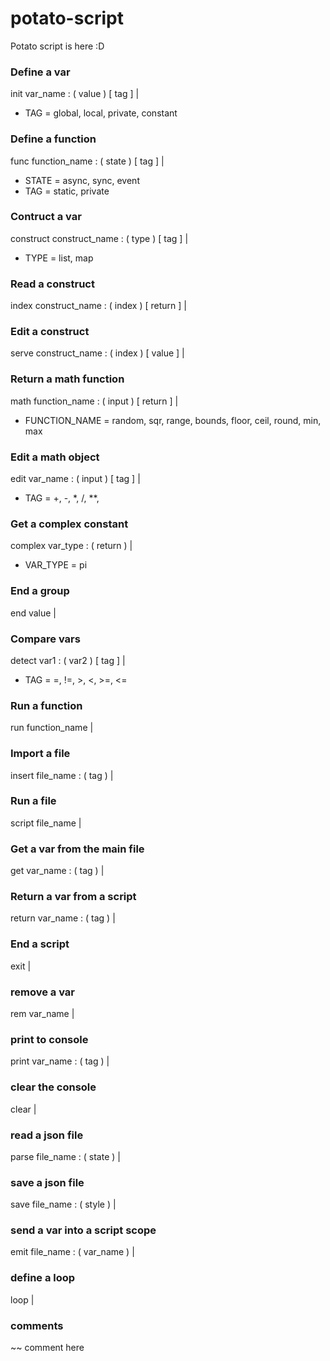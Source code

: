 # potato-script
Potato script is here :D

### Define a var
init var_name : ( value ) [ tag ] |
* TAG = global, local, private, constant

### Define a function
func function_name : ( state ) [ tag ] |
* STATE = async, sync, event
* TAG = static, private

### Contruct a var
construct construct_name : ( type ) [ tag ] |
* TYPE = list, map

### Read a construct
index construct_name : ( index ) [ return ] |

### Edit a construct
serve construct_name : ( index ) [ value ] |

### Return a math function
math function_name : ( input ) [ return ] |
* FUNCTION_NAME = random, sqr, range, bounds, floor, ceil, round, min, max

### Edit a math object
edit var_name : ( input ) [ tag ] |
* TAG = +, -, *, /, **, 

### Get a complex constant
complex var_type : ( return ) |
* VAR_TYPE = pi

### End a group
end value |

### Compare vars
detect var1 : ( var2 ) [ tag ] |
* TAG = =, !=, >, <, >=, <=

### Run a function
run function_name |

### Import a file
insert file_name : ( tag ) |

### Run a file
script file_name |

### Get a var from the main file
get var_name : ( tag ) |

### Return a var from a script
return var_name : ( tag ) |

### End a script
exit |

### remove a var
rem var_name |

### print to console
print var_name : ( tag ) |

### clear the console
clear |

### read a json file
parse file_name : ( state ) |

### save a json file
save file_name : ( style ) |

### send a var into a script scope
emit file_name : ( var_name ) |

### define a loop
loop |

### comments
~~ comment here
